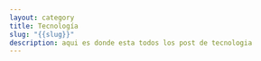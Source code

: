 ```yaml
---
layout: category
title: Tecnología
slug: "{{slug}}"
description: aqui es donde esta todos los post de tecnologia
---
```

